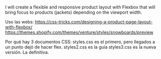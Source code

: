 I will create a flexible and responsive product layout with Flexbox that will bring focus to products (jackets) depending on the viewport width. 

Uso las webs: 
https://css-tricks.com/designing-a-product-page-layout-with-flexbox/
https://themes.shopify.com/themes/venture/styles/snowboards/preview

Por qué hay 3 documentos CSS:
styles.css es el primero, pero llegados a un punto dejó de hacer flex.
styles2.css es la guía
styles3.css es la nueva versión. La definitiva.
